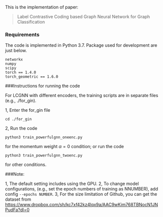 
This is the implementation of paper:

> Label Contrastive Coding based Graph Neural Network for Graph Classification

### Requirements
The code is implemented in Python 3.7. Package used for development are just below.
```
networkx       
numpy              
scipy              
torch == 1.4.0
torch_geometric == 1.6.0
```


###Instructions for running the code

For LCGNN with different encoders, the training scripts are in separate files (e.g., ./for_gin).


1, Enter the for_gin file
```
cd ./for_gin
```

2, Run the code
```
python3 train_powerfulgnn_oneenc.py
```
for the momentum weight $\alpha = 0$ condition; or run the code

```
python3 train_powerfulgnn_twoenc.py
```
for other conditions.



###Note:

1, The default setting includes using the GPU.
2, To change model configurations, (e.g., set the epoch numbers of training as NNUMBER), add config `--epochs NUMBER`.
3, For the size limitation of Github, you can get the dataset from https://www.dropbox.com/sh/kc7xf42kz4lqx9a/AAC9wKim768TBNocN1JNPudFa?dl=0
